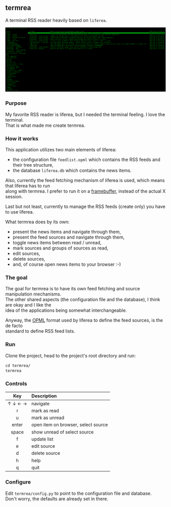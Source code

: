## termrea

A terminal RSS reader heavily based on `liferea`.

![](docs/images/screenshot.png)

### Purpose

My favorite RSS reader is liferea, but I needed the terminal feeling. I love the terminal.  
That is what made me create termrea.

### How it works

This application utilizes two main elements of liferea:

- the configuration file `feedlist.opml` which contains the RSS feeds and their tree structure,
- the database `liferea.db` which contains the news items.

Also, currently the feed fetching mechanism of liferea is used, which means that liferea has to run  
along with termrea. I prefer to run it on a [framebuffer](https://github.com/mylk/tools/blob/master/liferea-xvfb.sh), instead of the actual X session.

Last but not least, currently to manage the RSS feeds (create only) you have to use liferea.

What termrea does by its own:

- present the news items and navigate through them,
- present the feed sources and navigate through them,
- toggle news items between read / unread,
- mark sources and groups of sources as read,
- edit sources,
- delete sources,
- and, of course open news items to your browser :-)

### The goal

The goal for termrea is to have its own feed fetching and source manipulation mechanisms.  
The other shared aspects (the configuration file and the database), I think are okay and I like the  
idea of the applications being somewhat interchangeable.

Anyway, the [OPML](https://en.wikipedia.org/wiki/OPML) format used by liferea to define the feed sources, is the de facto  
standard to define RSS feed lists.

### Run

Clone the project, head to the project's root directory and run:

```
cd termrea/
termrea
```

### Controls

| Key     | Description                         |
| :-----: | :---------------------------------- |
| ↑ ↓ ← → | navigate                            |
| r       | mark as read                        |
| u       | mark as unread                      |
| enter   | open item on browser, select source |
| space   | show unread of select source        |
| f       | update list                         |
| e       | edit source                         |
| d       | delete source                       |
| h       | help                                |
| q       | quit                                |

### Configure

Edit `termrea/config.py` to point to the configuration file and database.  
Don't worry, the defaults are already set in there.

